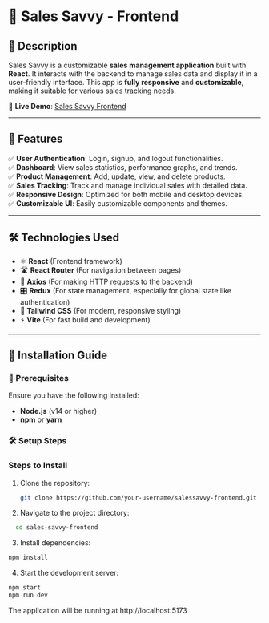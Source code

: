# 🚀 Sales Savvy - Frontend

## 🌟 Description
Sales Savvy is a customizable **sales management application** built with **React**. It interacts with the backend to manage sales data and display it in a user-friendly interface. This app is **fully responsive** and **customizable**, making it suitable for various sales tracking needs.

🔗 **Live Demo**: [Sales Savvy Frontend](https://salessavvy-frontend.vercel.app/)

---

## 🎯 Features
✅ **User Authentication**: Login, signup, and logout functionalities.  
✅ **Dashboard**: View sales statistics, performance graphs, and trends.  
✅ **Product Management**: Add, update, view, and delete products.  
✅ **Sales Tracking**: Track and manage individual sales with detailed data.  
✅ **Responsive Design**: Optimized for both mobile and desktop devices.  
✅ **Customizable UI**: Easily customizable components and themes.  

---

## 🛠️ Technologies Used
- ⚛️ **React** (Frontend framework)
- 🛣️ **React Router** (For navigation between pages)
- 🔗 **Axios** (For making HTTP requests to the backend)
- 🎛️ **Redux** (For state management, especially for global state like authentication)
- 🎨 **Tailwind CSS** (For modern, responsive styling)
- ⚡ **Vite** (For fast build and development)

---

## 🚀 Installation Guide

### 📌 Prerequisites
Ensure you have the following installed:
- **Node.js** (v14 or higher)
- **npm** or **yarn**

### 🛠️ Setup Steps
### Steps to Install
1. Clone the repository:
   ```bash
   git clone https://github.com/your-username/salessavvy-frontend.git

2. Navigate to the project directory:
```bash
  cd sales-savvy-frontend
```

3. Install dependencies:
```bash
npm install
```

4. Start the development server:

```bash
npm start
npm run dev
```
The application will be running at http://localhost:5173

